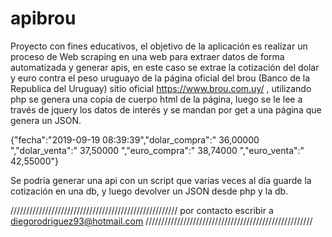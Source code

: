 # apibrou

Proyecto con fines educativos, el objetivo de la aplicación es realizar un proceso de Web scraping en una web para extraer datos
de forma automatizada y generar apis, en este caso se extrae la cotización del dolar y euro contra el peso uruguayo de la página oficial
del brou (Banco de la Republica del Uruguay) sitio oficial https://www.brou.com.uy/ , utilizando php se genera una copia de cuerpo html
de la página, luego se le lee a través de jquery los datos de interés y se mandan por get a una página que genera un JSON.


{"fecha":"2019-09-19 08:39:39","dolar_compra":" 36,00000 ","dolar_venta":" 37,50000 ","euro_compra":" 38,74000 ","euro_venta":" 42,55000"}


Se podría generar una api con un script que varias veces al día guarde la cotización en una db, y luego devolver un JSON desde php y la db.

/////////////////////////////////////////////////////
por contacto escribir a diegorodriguez93@hotmail.com
/////////////////////////////////////////////////////
